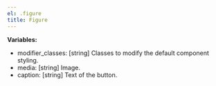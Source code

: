 ```yaml
---
el: .figure
title: Figure
---
```


__Variables:__
* modifier_classes: [string] Classes to modify the default component styling.
* media: [string] Image.
* caption: [string] Text of the button.
